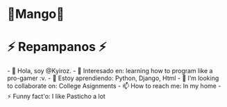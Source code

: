 

# 🥭Mango🥭
<h1> ⚡ Repampanos ⚡ </h1>
- 👋 Hola, soy @Kyiroz.
- 👀 Interesado en: learning how to program like a pro-gamer :v.
- 🌱 Estoy aprendiendo: Python, Django, Html
- 💞️ I’m looking to collaborate on: College Asignments
- 📫 How to reach me: In my home
- ⚡ Funny fact'o: I like Pasticho a lot

<!---
Kyiroz/Kyiroz is a ✨ special ✨ repository because its `README.md` (this file) appears on your GitHub profile.
You can click the Preview link to take a look at your changes.
--->
